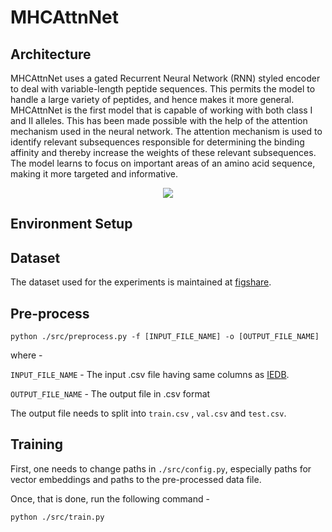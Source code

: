 # MHCAttnNet

## Architecture
MHCAttnNet uses a gated Recurrent Neural Network (RNN) styled encoder to deal with variable-length peptide sequences. This permits the model to handle a large variety of peptides, and hence makes it more general. MHCAttnNet is the first model that is capable of working with both class I and II alleles. This has been made possible with the help of the attention mechanism used in the neural network. The attention mechanism is used to identify relevant subsequences responsible for determining the binding affinity and thereby increase the weights of these relevant subsequences. The model learns to focus on important areas of an amino acid sequence, making it more targeted and informative. 

<p align="center">
  <img src="https://github.com/gopuvenkat/MHCAttnNet/blob/master/AI-arch-vertical-2.png" />
</p>

## Environment Setup

## Dataset
The dataset used for the experiments is maintained at [figshare](https://figshare.com/articles/dataset_zip/11770902).

## Pre-process
`python ./src/preprocess.py -f [INPUT_FILE_NAME] -o [OUTPUT_FILE_NAME]`

where - 

`INPUT_FILE_NAME` - The input .csv file having same columns as [IEDB](https://www.iedb.org/).

`OUTPUT_FILE_NAME` - The output file in .csv format

The output file needs to split into `train.csv` , `val.csv` and `test.csv`.

## Training
First, one needs to change paths in `./src/config.py`, especially paths for vector embeddings and paths to the pre-processed data file.

Once, that is done, run the following command - 

`python ./src/train.py`
